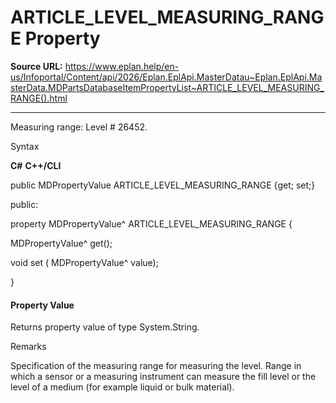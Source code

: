 # ARTICLE_LEVEL_MEASURING_RANGE Property

**Source URL:** https://www.eplan.help/en-us/Infoportal/Content/api/2026/Eplan.EplApi.MasterDatau~Eplan.EplApi.MasterData.MDPartsDatabaseItemPropertyList~ARTICLE_LEVEL_MEASURING_RANGE().html

---

Measuring range: Level # 26452.

Syntax

**C#**
**C++/CLI**


public MDPropertyValue ARTICLE_LEVEL_MEASURING_RANGE {get; set;}

public:

property MDPropertyValue^ ARTICLE_LEVEL_MEASURING_RANGE {

   MDPropertyValue^ get();

   void set (    MDPropertyValue^ value);

}


#### Property Value

Returns property value of type System.String.

Remarks

Specification of the measuring range for measuring the level. Range in which a sensor or a measuring instrument can measure the fill level or the level of a medium (for example liquid or bulk material).
